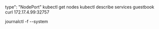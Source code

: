 

type": "NodePort"
kubectl get nodes
kubectl describe services guestbook
curl 172.17.4.99:32757

journalctl -f --system
